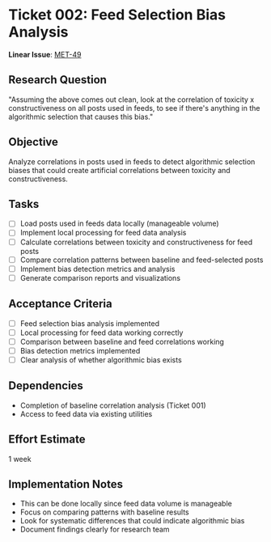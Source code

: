 # Ticket 002: Feed Selection Bias Analysis

**Linear Issue**: [MET-49](https://linear.app/metresearch/issue/MET-49/feed-selection-bias-analysis)

## Research Question
"Assuming the above comes out clean, look at the correlation of toxicity x constructiveness on all posts used in feeds, to see if there's anything in the algorithmic selection that causes this bias."

## Objective
Analyze correlations in posts used in feeds to detect algorithmic selection biases that could create artificial correlations between toxicity and constructiveness.

## Tasks
- [ ] Load posts used in feeds data locally (manageable volume)
- [ ] Implement local processing for feed data analysis
- [ ] Calculate correlations between toxicity and constructiveness for feed posts
- [ ] Compare correlation patterns between baseline and feed-selected posts
- [ ] Implement bias detection metrics and analysis
- [ ] Generate comparison reports and visualizations

## Acceptance Criteria
- [ ] Feed selection bias analysis implemented
- [ ] Local processing for feed data working correctly
- [ ] Comparison between baseline and feed correlations working
- [ ] Bias detection metrics implemented
- [ ] Clear analysis of whether algorithmic bias exists

## Dependencies
- Completion of baseline correlation analysis (Ticket 001)
- Access to feed data via existing utilities

## Effort Estimate
1 week

## Implementation Notes
- This can be done locally since feed data volume is manageable
- Focus on comparing patterns with baseline results
- Look for systematic differences that could indicate algorithmic bias
- Document findings clearly for research team
